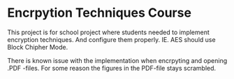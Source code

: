 # Encrpytion Techniques Course

This project is for school project where students needed to implement encryption techniques. And configure them properly.
IE. AES should use Block Chipher Mode. 

There is known issue with the implementation when encrpyting and opening .PDF -files. For some reason the figures in the PDF-file stays scrambled. 
